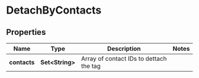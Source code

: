 

# DetachByContacts


## Properties

| Name | Type | Description | Notes |
|------------ | ------------- | ------------- | -------------|
|**contacts** | **Set&lt;String&gt;** | Array of contact IDs to dettach the tag |  |



